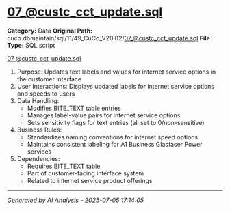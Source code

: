 # 07_@custc_cct_update.sql

**Category:** Data
**Original Path:** cuco.dbmaintain/sql/11/49_CuCo_V20.02/07_@custc_cct_update.sql
**File Type:** SQL script

07_@custc_cct_update.sql
1. Purpose: Updates text labels and values for internet service options in the customer interface
2. User Interactions: Displays updated labels for internet service options and speeds to users
3. Data Handling:
   - Modifies BITE_TEXT table entries
   - Manages label-value pairs for internet service options
   - Sets sensitivity flags for text entries (all set to 0/non-sensitive)
4. Business Rules:
   - Standardizes naming conventions for internet speed options
   - Maintains consistent labeling for A1 Business Glasfaser Power services
5. Dependencies:
   - Requires BITE_TEXT table
   - Part of customer-facing interface system
   - Related to internet service product offerings

---
*Generated by AI Analysis - 2025-07-05 17:14:05*
